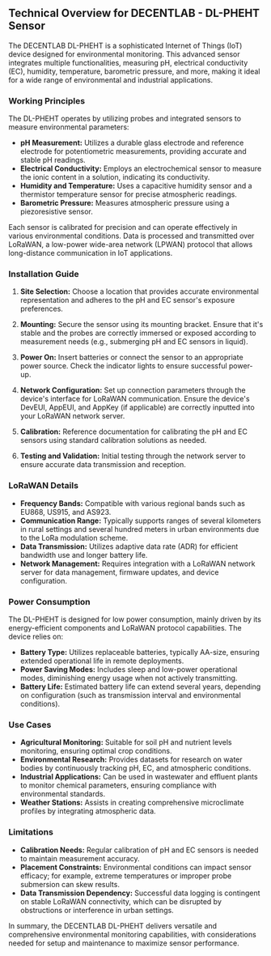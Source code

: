 ## Technical Overview for DECENTLAB - DL-PHEHT Sensor

The DECENTLAB DL-PHEHT is a sophisticated Internet of Things (IoT) device designed for environmental monitoring. This advanced sensor integrates multiple functionalities, measuring pH, electrical conductivity (EC), humidity, temperature, barometric pressure, and more, making it ideal for a wide range of environmental and industrial applications.

### Working Principles

The DL-PHEHT operates by utilizing probes and integrated sensors to measure environmental parameters:

- **pH Measurement:** Utilizes a durable glass electrode and reference electrode for potentiometric measurements, providing accurate and stable pH readings.
- **Electrical Conductivity:** Employs an electrochemical sensor to measure the ionic content in a solution, indicating its conductivity.
- **Humidity and Temperature:** Uses a capacitive humidity sensor and a thermistor temperature sensor for precise atmospheric readings.
- **Barometric Pressure:** Measures atmospheric pressure using a piezoresistive sensor.

Each sensor is calibrated for precision and can operate effectively in various environmental conditions. Data is processed and transmitted over LoRaWAN, a low-power wide-area network (LPWAN) protocol that allows long-distance communication in IoT applications.

### Installation Guide

1. **Site Selection:** Choose a location that provides accurate environmental representation and adheres to the pH and EC sensor's exposure preferences.
   
2. **Mounting:** Secure the sensor using its mounting bracket. Ensure that it's stable and the probes are correctly immersed or exposed according to measurement needs (e.g., submerging pH and EC sensors in liquid).

3. **Power On:** Insert batteries or connect the sensor to an appropriate power source. Check the indicator lights to ensure successful power-up.

4. **Network Configuration:** Set up connection parameters through the device's interface for LoRaWAN communication. Ensure the device's DevEUI, AppEUI, and AppKey (if applicable) are correctly inputted into your LoRaWAN network server.

5. **Calibration:** Reference documentation for calibrating the pH and EC sensors using standard calibration solutions as needed.

6. **Testing and Validation:** Initial testing through the network server to ensure accurate data transmission and reception.

### LoRaWAN Details

- **Frequency Bands:** Compatible with various regional bands such as EU868, US915, and AS923.
- **Communication Range:** Typically supports ranges of several kilometers in rural settings and several hundred meters in urban environments due to the LoRa modulation scheme.
- **Data Transmission:** Utilizes adaptive data rate (ADR) for efficient bandwidth use and longer battery life.
- **Network Management:** Requires integration with a LoRaWAN network server for data management, firmware updates, and device configuration.

### Power Consumption

The DL-PHEHT is designed for low power consumption, mainly driven by its energy-efficient components and LoRaWAN protocol capabilities. The device relies on:

- **Battery Type:** Utilizes replaceable batteries, typically AA-size, ensuring extended operational life in remote deployments.
- **Power Saving Modes:** Includes sleep and low-power operational modes, diminishing energy usage when not actively transmitting.
- **Battery Life:** Estimated battery life can extend several years, depending on configuration (such as transmission interval and environmental conditions).

### Use Cases

- **Agricultural Monitoring:** Suitable for soil pH and nutrient levels monitoring, ensuring optimal crop conditions.
- **Environmental Research:** Provides datasets for research on water bodies by continuously tracking pH, EC, and atmospheric conditions.
- **Industrial Applications:** Can be used in wastewater and effluent plants to monitor chemical parameters, ensuring compliance with environmental standards.
- **Weather Stations:** Assists in creating comprehensive microclimate profiles by integrating atmospheric data.

### Limitations

- **Calibration Needs:** Regular calibration of pH and EC sensors is needed to maintain measurement accuracy. 
- **Placement Constraints:** Environmental conditions can impact sensor efficacy; for example, extreme temperatures or improper probe submersion can skew results.
- **Data Transmission Dependency:** Successful data logging is contingent on stable LoRaWAN connectivity, which can be disrupted by obstructions or interference in urban settings.

In summary, the DECENTLAB DL-PHEHT delivers versatile and comprehensive environmental monitoring capabilities, with considerations needed for setup and maintenance to maximize sensor performance.